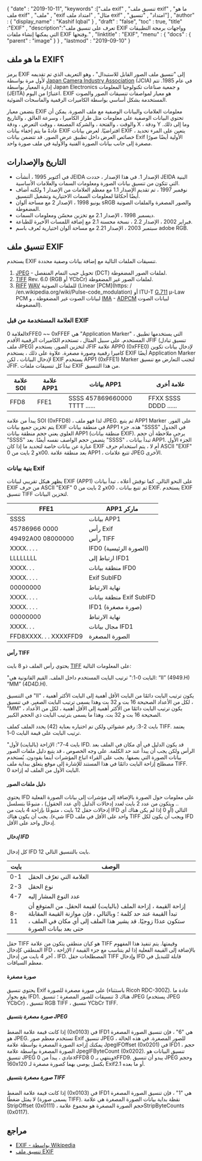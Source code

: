 {
  "date" : "2019-10-11",
  "keywords" :["ملف exif" , "تنسيق ملف exif" , "ما هو ملف exif" , "ملف" , "exif مثال" , "امتداد ملف exif" , "امتداد" , "تنسيق"] ,
  "author" : {
    "display_name" : "Kashif Iqbal"
} ,
  "draft" : "false",
  "toc" : true,
  "title" :"EXIF" ,
  "description":"تعرف على تنسيق ملف EXIF وواجهات برمجة التطبيقات التي يمكنها إنشاء ملفات EXIF وفتحها." ,
  "linktitle" : "EXIF",
  "menu" : {
    "docs" : {
      "parent" : "image"
}
} ,
  "lastmod" : "2019-09-10"
}

## ما هو ملف EXIF؟
يرمز EXIF إلى "تنسيق ملف الصور القابل للاستبدال" ، وهو التعريف الذي تم تقديمه لأول مرة بواسطة [Japan Camera Industry Association](https://en.wikipedia.org/wiki/Japan_Electronic_Industries_Development_Association) (JCIA) في عام 1985. تتم إدارة المعيار بواسطة Japan Electronics و جمعية صناعات تكنولوجيا المعلومات (JEITA) اعتبارًا من اليوم. EXIF هو معيار لمواصفات تنسيقات الصور والصوت المستخدمة بشكل أساسي بواسطة الكاميرات الرقمية والماسحات الضوئية.

يتضمن معيار EXIF معلومات العلامات والبيانات الوصفية مع ملف الصورة. يمكن أن تحتوي البيانات الوصفية على معلومات مثل طراز الكاميرا ، وسرعة الغالق ، والتاريخ والوقت ، والفتحة ، والشركة المصنعة ، ووقت التعرض ، ودقة X ، ودقة Y وما إلى ذلك. عادةً ما يتم إخفاء بيانات EXIF افتراضيًا. لعرض بيانات EXIF ، يتعين على المرء تحديد خصائص العرض داخل تطبيق عرض الصور. قد تتضمن بيانات Exif الأولية أيضًا صورًا مصغرة إلى جانب بيانات الصورة الفنية والأولية في ملف صورة واحد.

## التاريخ والإصدارات ##

* في أكتوبر 1995 ، أنشأت JEIDA الإصدار 1. في هذا الإصدار ، حددت JEIDA البنية التي تتكون من تنسيق بيانات الصورة ومعلومات السمات والعلامات الأساسية.
* نوفمبر 1997 ، تم تقديم الإصدار 1.1 مع معظم العلامات من الإصدار 1 ولكنه أضاف أيضًا أحكامًا لمعلومات السمات الاختيارية وتشغيل التنسيق.
* يونيو 1998 ، الإصدار 2 مع مساحة ألوان sRGB والصور المصغرة والملفات الصوتية المضغوطة.
* ديسمبر 1998 ، الإصدار 2.1 مع تخزين محسّن ومعلومات السمات.
* فبراير 2002 ، الإصدار 2.2 ، نسخة محسنة 2.1 مع إضافة اللمسات الأخيرة للطباعة.
* سبتمبر 2003 ، الإصدار 2.21 مع مساحة ألوان اختيارية تُعرف باسم adobe RGB.

## تنسيق ملف EXIF

يستخدم EXIF تنسيقات الملفات التالية مع إضافة بيانات وصفية محددة.

1. [JPEG](/ar/image/jpeg/) - تحويل جيب التمام المنفصل (DCT) لملفات الصور المضغوطة.
1. [TIFF](/ar/image/tiff/) Rev. 6.0 (RGB أو YCbCr) لملفات الصور غير المضغوطة.
1. [RIFF](https://en.wikipedia.org/wiki/Resource_Interchange_File_Format) [WAV](https://en.wikipedia.org/wiki/WAV) للملفات الصوتية (Linear [PCM](https: / /en.wikipedia.org/wiki/Pulse-code_modulation) أو ITU-T [G.711](https://en.wikipedia.org/wiki/G.711) μ-Law PCM لبيانات الصوت غير المضغوطة ، و [ IMA](https://en.wikipedia.org/wiki/Interactive_Multimedia_Association) - [ADPCM](https://en.wikipedia.org/wiki/ADPCM) لبيانات الصوت المضغوطة).

### العلامة المستخدمة من قبل EXIF ###

العلامة 0xFFE0 ~~ 0xFFEF هي "Application Marker" ، التي يستخدمها تطبيق المستخدم. على سبيل المثال ، تستخدم الكاميرات الرقمية الأقدم JFIF (تنسيق تبادل ملف JPEG) لتخزين الصور. يستخدم JFIF علامة APP0 (0xFFE0) لإدخال بيانات تكوين كاميرا رقمية وصورة مصغرة. علاوة على ذلك ، يستخدم EXIF أيضًا Application Marker لإدخال البيانات ، لكن EXIF يستخدم APP1 (0xFFE1) Marker لتجنب التعارض مع تنسيق JFIF. تبدأ كل تنسيقات ملفات EXIF من هذا التنسيق.


| علامة SOI | علامة APP1 | بيانات APP1 | علامة أخرى
---|---|---|---|
| FFD8 | FFE1 | SSSS 457869660000 TTTT ...... | FFXX SSSS DDDD ......

يبدأ من علامة SOI (0xFFD8) ، لذا فهو ملف JPEG. ثم يتبع APP1 Marker على الفور. يتم تخزين جميع بيانات EXIF في منطقة بيانات APP1 هذه. جزء "SSSS" في الجدول العلوي يعني حجم منطقة بيانات APP1 (منطقة بيانات EXIF). يرجى ملاحظة أن حجم "SSSS" يتضمن حجم الواصف نفسه أيضًا. بعد "SSSS" ، تبدأ بيانات APP1. الجزء الأول عبارة عن بيانات خاصة لتحديد ما إذا كان EXIF أم لا ، يتم استخدام حرف ASCII "EXIF" و 2 بايت من 0x00. بعد منطقة علامة APP1 ، تتبع علامات JPEG الأخرى.

### بنية بيانات Exif ###

يظهر هيكل تقريبي لبيانات EXIF (APP1) على النحو التالي. كما نوقش أعلاه ، تبدأ بيانات EXIF من حرف ASCII "EXIF" و 2 بايت من 0x00 ، ثم تتبع بيانات EXIF. يستخدم EXIF تنسيق TIFF لتخزين البيانات.


| FFE1 | APP1 ماركر
---|---|
| SSSS | بيانات APP1 | حجم بيانات APP1
| 45786966 0000 | رأس Exif
| 49492A00 08000000 | رأس TIFF
| XXXX. . . . | IFD0 (الصورة الرئيسية) | الدليل
| LLLLLLLL | ارتباط إلى IFD1
| XXXX. . . | منطقة بيانات IFD0
| XXXX. . . . | Exif SubIFD | الدليل
| 00000000 | نهاية الارتباط
| XXXX. . . . | منطقة بيانات Exif SubIFD
| XXXX. . . . | IFD1 (صورة مصغرة) | الدليل
| 00000000 | نهاية الارتباط
| XXXX. . . | مجال بيانات IFD1
| FFD8XXXX. . . XXXXFFD9 | الصورة المصغرة

#### رأس TIFF ####

يحتوي رأس الملف ذو 8 بايت [TIFF](/ar/image/tiff/) على المعلومات التالية:

"البايت 0-1:" ترتيب البايت المستخدم داخل الملف. القيم القانونية هي: “II” (4949.H) “MM” (4D4D.H).

في التنسيق "II" ، يكون ترتيب البايت دائمًا من البايت الأقل أهمية إلى البايت الأكثر أهمية ، لكل من الأعداد الصحيحة 16 بت و 32 بت وهذا يسمى ترتيب البايت الصغير. في تنسيق "MM" ، يكون ترتيب البايت دائمًا من الأكثر أهمية إلى الأقل أهمية ، لكل من الأعداد الصحيحة 16 بت و 32 بت. وهذا ما يسمى بترتيب البايت ذي الحجم الكبير.

بايت 2-3: رقم عشوائي ولكن تم اختياره بعناية (42) يحدد الملف كملف TIFF. يعتمد ترتيب البايت على قيمة البايت 0-1.

"بايت 4-7": الإزاحة (بالبايت) لأول IFD. قد يكون الدليل في أي مكان في الملف بعد الرأس ولكن يجب أن يبدأ عند حد الكلمة. على وجه الخصوص ، قد يتبع دليل ملفات الصور بيانات الصورة التي يصفها. يجب على القراء اتباع المؤشرات أينما يقودون. يُستخدم مصطلح إزاحة البايت دائمًا في هذا المستند للإشارة إلى موقع يتعلق ببداية ملف TIFF. البايت الأول من الملف له إزاحة 0.

#### دليل ملفات الصور ####

يحتوي IFD على معلومات حول الصورة بالإضافة إلى مؤشرات إلى بيانات الصورة الفعلية .. ويتكون من عدد 2 بايت لعدد إدخالات الدليل (أي عدد الحقول) ، متبوعًا بتسلسل إدخالات حقل 12 بايت ، متبوعًا بإزاحة 4 بايت من IFD التالي (أو 0 إذا لم يكن هناك أي شيء). يجب أن يكون هناك IFD واحد على الأقل في ملف TIFF ويجب أن يكون لكل IFD إدخال واحد على الأقل.

##### إدخال IFD #####

كل إدخال IFD 12 بايت بالتنسيق التالي.


| بايت | الوصف
---|---|
| 0-1 | العلامة التي تعرّف الحقل
| 2-3 | نوع الحقل
| 4-7 | عدد النوع المشار إليه
| 8-11 | إزاحة القيمة ، إزاحة الملف (بالبايت) لقيمة الحقل. من المتوقع أن تبدأ القيمة عند حد كلمة ؛ وبالتالي ، فإن موازنة القيمة المقابلة ستكون عددًا زوجيًا. قد يشير هذا الملف إلى أي مكان في الملف ، حتى بعد بيانات الصورة

حقل TIFF هو كيان منطقي يتكون من علامة TIFF وقيمتها. يتم تنفيذ هذا المفهوم المنطقي كإدخال IFD ، بالإضافة إلى القيمة الفعلية إذا لم يتناسب مع جزء القيمة / الإزاحة ، آخر 4 بايت من إدخال IFD. المصطلحات حقل TIFF وإدخال IFD قابلة للتبديل في معظم السياقات.

#### صورة مصغرة ####

يحتوي تنسيق Exif على صورة مصغرة للصورة (باستثناء Ricoh RDC-300Z). عادة ما يقع بجوار IFD1. هناك 3 تنسيقات للصور المصغرة ؛ تنسيق JPEG (يستخدم JPEG YCbCr) ، تنسيق RGB TIFF ، تنسيق YCbCr TIFF.

##### صورة مصغرة بتنسيق JPEG #####

إذا كانت قيمة علامة الضغط (0x0103) في IFD1 هي "6" ، فإن تنسيق الصورة المصغرة هو JPEG. تستخدم معظم صور Exif تنسيق JPEG للصور المصغرة. في هذه الحالة ، يمكنك إزاحة الصورة المصغرة بواسطة علامة JpegIFOffset (0x0201) في IFD1 ، حجم الصورة المصغرة بواسطة علامة JpegIFByteCount (0x0202). تنسيق البيانات هو تنسيق JPEG عادي ، يبدأ من 0xFFD8 وينتهي بـ 0xFFD9. يبدو أن تنسيق JPEG وحجم 160x120 بكسل يوصى بهما كصورة مصغرة لـ Exif2.1 أو ما بعده.

##### صورة مصغرة بتنسيق TIFF #####

إذا كانت قيمة علامة الضغط (0x0103) في IFD1 هي "1" ، فإن تنسيق الصورة المصغرة لا يمثل ضغطًا (يسمى صورة TIFF). نقطة بداية بيانات الصورة المصغرة هي علامة StripOffset (0x0111) ، حجم الصورة المصغرة هو مجموع علامةStripByteCounts (0x0117).

## مراجع ##

* [EXIF - بواسطة Wikipedia](https://en.wikipedia.org/wiki/Exif)
* [تنسيق ملف EXIF](https://www.media.mit.edu/pia/Research/deepview/exif.html)

